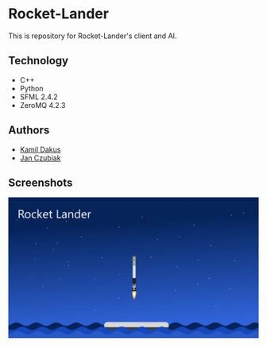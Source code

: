 # Rocket-Lander
This is repository for Rocket-Lander's client and AI.  

## Technology
- C++
- Python
- SFML 2.4.2
- ZeroMQ 4.2.3

## Authors
- [Kamil Dakus](https://github.com/Multicast96)
- [Jan Czubiak](https://github.com/TheLastSlowpoke)

## Screenshots
![Screenshot 1](/docs/screenshot_1.png?raw=true "Screenshot 1")